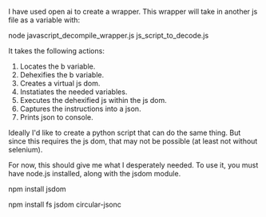 I have used open ai to create a wrapper.  This wrapper will take in another js file as a variable with:

node javascript_decompile_wrapper.js js_script_to_decode.js

It takes the following actions:

1) Locates the b variable.
2) Dehexifies the b variable.
3) Creates a virtual js dom.
4) Instatiates the needed variables.
5) Executes the dehexified js within the js dom.
6) Captures the instructions into a json.
7) Prints json to console.

Ideally I'd like to create a python script that can do the same thing.  But since this requires the js dom, that may not be possible (at least not without selenium).

For now, this should give me what I desperately needed.  To use it, you must have node.js installed, along with the jsdom module.

npm install jsdom

npm install fs jsdom circular-jsonc